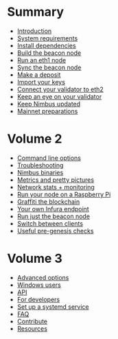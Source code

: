 # Summary
- [Introduction](./intro.md)
- [System requirements](./hardware.md)
- [Install dependencies](./install.md)
- [Build the beacon node](./build.md)
- [Run an eth1 node](./eth1.md)
- [Sync the beacon node](./start-syncing.md)
- [Make a deposit](./deposit.md)
- [Import your keys](./keys.md)
- [Connect your validator to eth2](./connect-eth2.md)
- [Keep an eye on your validator](./keep-an-eye.md)
- [Keep Nimbus updated](./keep-updated.md)
- [Mainnet preparations](./preparation.md)
# Volume 2
- [Command line options](./options.md)
- [Troubleshooting](./troubleshooting.md)
- [Nimbus binaries](./binaries.md)
- [Metrics and pretty pictures](./metrics-pretty-pictures.md)
- [Network stats + monitoring](./eth2-stats.md)
- [Run your node on a Raspberry Pi](./pi-guide.md)
- [Graffiti the blockchain](./graffiti.md)
- [Your own Infura endpoint](infura-guide.md)
- [Run just the beacon node]()
- [Switch between clients]()
- [Useful pre-genesis checks]()
# Volume 3
- [Advanced options]()
- [Windows users]()
- [API](./api.md)
- [For developers](./developers.md)
- [Set up a systemd service](./beacon-node-systemd.md)
- [FAQ](./faq.md)
- [Contribute](./contribute.md)
- [Resources](./resources.md)

